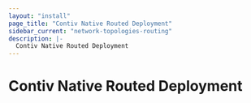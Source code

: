 ```yaml
---
layout: "install"
page_title: "Contiv Native Routed Deployment"
sidebar_current: "network-topologies-routing"
description: |-
  Contiv Native Routed Deployment
---
```


# Contiv Native Routed Deployment
